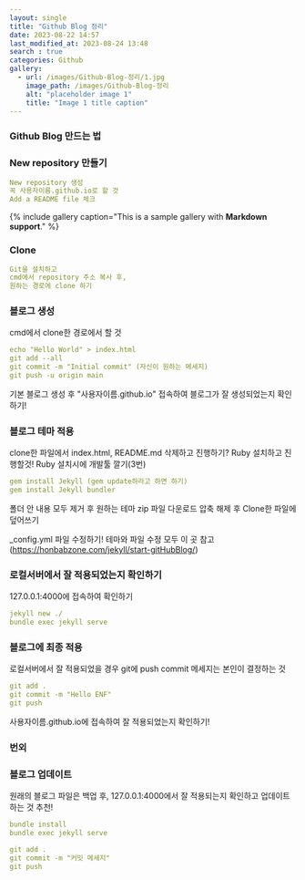 ```yaml
---
layout: single
title: "Github Blog 정리"
date: 2023-08-22 14:57
last_modified_at: 2023-08-24 13:48
search : true
categories: Github
gallery:
  - url: /images/Github-Blog-정리/1.jpg
    image_path: /images/Github-Blog-정리
    alt: "placeholder image 1"
    title: "Image 1 title caption"
---
```


### Github Blog 만드는 법

### New repository 만들기

```yaml
New repository 생성
꼭 사용자이름.github.io로 할 것
Add a README file 체크
```
<!-- ```yaml
gallery:
  - url: /images/Github-Blog-정리/1.jpg
    image_path: /images/Github-Blog-정리/1.jpg
    # alt: "placeholder image 1"
    title: "Image 1 title caption"
``` -->
<!-- ```liquid
{% raw %}{% include gallery caption="This is a sample gallery with **Markdown support**." %}{% endraw %}
``` -->
{% include gallery caption="This is a sample gallery with **Markdown support**." %}

### Clone

```yaml
Git을 설치하고
cmd에서 repository 주소 복사 후,
원하는 경로에 clone 하기
```

### 블로그 생성
cmd에서 clone한 경로에서 할 것

```yaml
echo "Hello World" > index.html
git add --all
git commit -m "Initial commit" (자신이 원하는 메세지)
git push -u origin main
```
기본 블로그 생성 후 "사용자이름.github.io" 접속하여 블로그가 잘 생성되었는지 확인하기!

### 블로그 테마 적용
clone한 파일에서 index.html, README.md 삭제하고 진행하기?
Ruby 설치하고 진행할것!
Ruby 설치시에 개발툴 깔기(3번)

```yaml
gem install Jekyll (gem update하라고 하면 하기)
gem install Jekyll bundler
```

폴더 안 내용 모두 제거 후 원하는 테마 zip 파일 다운로드
압축 해제 후 Clone한 파일에 덮어쓰기

_config.yml 파일 수정하기! 
테마와 파일 수정 모두 이 곳 참고
(https://honbabzone.com/jekyll/start-gitHubBlog/)

### 로컬서버에서 잘 적용되었는지 확인하기
127.0.0.1:4000에 접속하여 확인하기

```yaml
jekyll new ./
bundle exec jekyll serve
```

### 블로그에 최종 적용
로컬서버에서 잘 적용되었을 경우 git에 push
commit 메세지는 본인이 결정하는 것

```yaml
git add .
git commit -m "Hello ENF"
git push
```

사용자이름.github.io에 접속하여 잘 적용되었는지 확인하기!

### 번외

### 블로그 업데이트
원래의 블로그 파일은 백업 후,
127.0.0.1:4000에서 잘 적용되는지 확인하고
업데이트 하는 것 추천!

```yaml
bundle install
bundle exec jekyll serve
```

```yaml
git add .
git commit -m "커밋 메세지"
git push
```